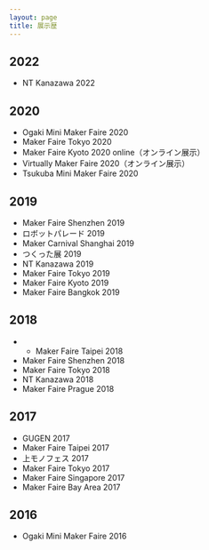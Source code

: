 ```yaml
---
layout: page
title: 展示歴
---
```


## 2022
- NT Kanazawa 2022

## 2020
- Ogaki Mini Maker Faire 2020
- Maker Faire Tokyo 2020
- Maker Faire Kyoto 2020 online（オンライン展示）
- Virtually Maker Faire 2020（オンライン展示）
- Tsukuba Mini Maker Faire 2020

## 2019
- Maker Faire Shenzhen 2019
- ロボットパレード 2019
- Maker Carnival Shanghai 2019
- つくった展 2019
- NT Kanazawa 2019
- Maker Faire Tokyo 2019
- Maker Faire Kyoto 2019
- Maker Faire Bangkok 2019

## 2018
- - Maker Faire Taipei 2018
- Maker Faire Shenzhen 2018
- Maker Faire Tokyo 2018
- NT Kanazawa 2018
- Maker Faire Prague 2018

## 2017
- GUGEN 2017
- Maker Faire Taipei 2017
- 上モノフェス 2017
- Maker Faire Tokyo 2017
- Maker Faire Singapore 2017
- Maker Faire Bay Area 2017

## 2016
- Ogaki Mini Maker Faire 2016